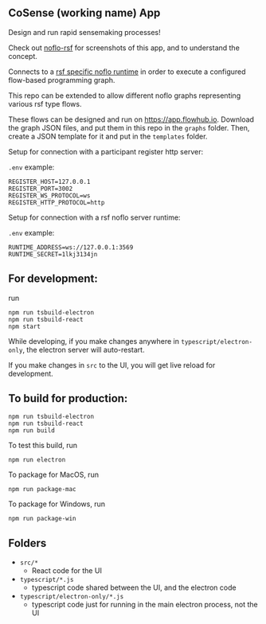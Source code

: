 ## CoSense (working name) App

Design and run rapid sensemaking processes!

Check out [noflo-rsf](https://github.com/rapid-sensemaking-framework/noflo-rsf/blob/master/README.md) for screenshots of this app, and to understand the concept.

Connects to a [rsf specific noflo runtime](https://github.com/rapid-sensemaking-framework/noflo-rapid-sensemaking-server) in order to execute a configured flow-based programming graph.

This repo can be extended to allow different noflo graphs representing various rsf type flows.

These flows can be designed and run on https://app.flowhub.io. Download the graph JSON files, and put them in this repo in the `graphs` folder. Then, create a JSON template for it and put in the `templates` folder.

Setup for connection with a participant register http server:

`.env` example:

```
REGISTER_HOST=127.0.0.1
REGISTER_PORT=3002
REGISTER_WS_PROTOCOL=ws
REGISTER_HTTP_PROTOCOL=http
```

Setup for connection with a rsf noflo server runtime:

`.env` example:

```
RUNTIME_ADDRESS=ws://127.0.0.1:3569
RUNTIME_SECRET=1lkj3134jn
```

## For development:

run

```
npm run tsbuild-electron
npm run tsbuild-react
npm start
```

While developing, if you make changes anywhere in `typescript/electron-only`, the electron server will auto-restart.

If you make changes in `src` to the UI, you will get live reload for development.

## To build for production:

```
npm run tsbuild-electron
npm run tsbuild-react
npm run build
```

To test this build, run

```
npm run electron
```

To package for MacOS, run

```
npm run package-mac
```

To package for Windows, run

```
npm run package-win
```

## Folders

- `src/*`
  - React code for the UI
- `typescript/*.js`
  - typescript code shared between the UI, and the electron code
- `typescript/electron-only/*.js`
  - typescript code just for running in the main electron process, not the UI
